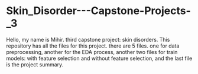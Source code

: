 # Skin_Disorder---Capstone-Projects-_3
Hello, my name is Mihir. third capstone project: skin disorders. This repository has all the files for this project.
there are 5 files. one for data preprocessing, another for the EDA process, another two files for train models: with feature selection and without feature selection, and the last file is the project summary.
